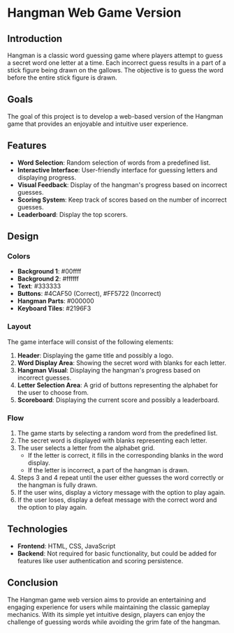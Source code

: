 # Hangman Web Game Version

## Introduction
Hangman is a classic word guessing game where players attempt to guess a secret word one letter at a time. Each incorrect guess results in a part of a stick figure being drawn on the gallows. The objective is to guess the word before the entire stick figure is drawn.

## Goals
The goal of this project is to develop a web-based version of the Hangman game that provides an enjoyable and intuitive user experience.

## Features
- **Word Selection**: Random selection of words from a predefined list.
- **Interactive Interface**: User-friendly interface for guessing letters and displaying progress.
- **Visual Feedback**: Display of the hangman's progress based on incorrect guesses.
- **Scoring System**: Keep track of scores based on the number of incorrect guesses.
- **Leaderboard**: Display the top scorers.

## Design

### Colors
- **Background 1**: #00ffff
- **Background 2**: #ffffff
- **Text**: #333333
- **Buttons**: #4CAF50 (Correct), #FF5722 (Incorrect)
- **Hangman Parts**: #000000
- **Keyboard Tiles**: #2196F3

### Layout
The game interface will consist of the following elements:
1. **Header**: Displaying the game title and possibly a logo.
2. **Word Display Area**: Showing the secret word with blanks for each letter.
3. **Hangman Visual**: Displaying the hangman's progress based on incorrect guesses.
4. **Letter Selection Area**: A grid of buttons representing the alphabet for the user to choose from.
5. **Scoreboard**: Displaying the current score and possibly a leaderboard.

### Flow
1. The game starts by selecting a random word from the predefined list.
2. The secret word is displayed with blanks representing each letter.
3. The user selects a letter from the alphabet grid.
   - If the letter is correct, it fills in the corresponding blanks in the word display.
   - If the letter is incorrect, a part of the hangman is drawn.
4. Steps 3 and 4 repeat until the user either guesses the word correctly or the hangman is fully drawn.
5. If the user wins, display a victory message with the option to play again.
6. If the user loses, display a defeat message with the correct word and the option to play again.

## Technologies
- **Frontend**: HTML, CSS, JavaScript
- **Backend**: Not required for basic functionality, but could be added for features like user authentication and scoring persistence.

## Conclusion
The Hangman game web version aims to provide an entertaining and engaging experience for users while maintaining the classic gameplay mechanics. With its simple yet intuitive design, players can enjoy the challenge of guessing words while avoiding the grim fate of the hangman.
